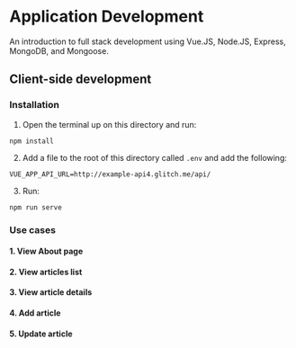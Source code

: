 # Application Development
An introduction to full stack development using Vue.JS, Node.JS, Express, MongoDB, and Mongoose.

## Client-side development
### Installation

1. Open the terminal up on this directory and run:
````
npm install
````
2. Add a file to the root of this directory called ```.env``` and add the following:
````
VUE_APP_API_URL=http://example-api4.glitch.me/api/
````
3. Run:
````
npm run serve
````

### Use cases
#### 1. View About page

#### 2. View articles list

#### 3. View article details

#### 4. Add article

#### 5. Update article